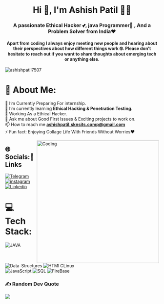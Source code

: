   
<h1 align="center">Hi 👋,<b> I'm Ashish Patil</b> 🧑‍💻</h1>
<h3 align="center">A passionate Ethical Hacker 💕, java Programmer🙌 , And a Problem Solver from India❤️</h3>
<h4 align="center">Apart from coding I always enjoy meeting new people and hearing about their perspectives about how different things work 🤓. Please don’t hesitate to reach out if you want to share thoughts about emerging tech or anything else.</h4>

<p align="left"> <img src="https://komarev.com/ghpvc/?username=ashishpatil7507&label=Profile%20views&color=0e75b6&style=flat" alt="ashishpatil7507" /> </p>

# 💫 About Me:
🔭 I’m Currently Preparing For internship.<br>🌱 I’m currently learning **Ethical Hacking & Penetration Testing**.<br>🤔 Working As a Ethical Hacker.<br>💬 Ask me about Good First Issues & Exciting projects to work on.<br>📫 How to reach me **ashishpatil.sknsits.comp@gmail.com**<br>⚡ Fun fact: Enjoying Collage Life With Friends Without Worries❤️

<img align="right" alt="Coding" width="400" src="https://cdn.dribbble.com/users/1059583/screenshots/4171367/coding-freak.gif">




## 🌐 Socials:🔗 Links




<a  href="https://t.me/phoenixashok007"><img alt=" Telegram" src="https://img.shields.io/badge/Telegram-ff4d4d?style=for-the-badge&logo=telegram&logoColor=white"></a>
<a href="https://www.instagram.com/ashishpatil.officiall"><img  alt="instagram" src="https://img.shields.io/badge/instagram-ffd9b3?style=for-the-badge&logo=instagram&logoColor=red" />
<a href=https://www.linkedin.com/in/ashishpatil7507/><img alt=" Linkedin" src="https://img.shields.io/badge/Linkedin-%2300acee.svg?&style=for-the-badge&logo=Linkedin&logoColor=white&alt=Linkedin"></a>

<!-- <a  href="https://discord.com/users/758681549993541684"><img alt=" Discord" src="https://img.shields.io/badge/Discord-7289DA?style=for-the-badge&logo=discord&logoColor=white"> -->
<!-- <a  href="" target="_blank"><img alt="LinkedIn" src="https://img.shields.io/badge/linkedin%20-%230077B5.svg?&style=for-the-badge&logo=linkedin&logoColor=white" /></a> -->
</a>

   
   



# 💻 Tech Stack:
![JAVA](https://img.shields.io/badge/java-e5ff00.svg?style=flat&logo=java&logoColor=blue) ![Data-Structures](https://img.shields.io/badge/Data-Structures-67b3ff.svg?style=flat&logo=java&logoColor=ffdd54) ![HTMl CLinux](https://img.shields.io/badge/HTML5-CSS-%23ED8B00.svg?style=flat&logo=HTML5&logoColor=red )  
![JavaScript](https://img.shields.io/badge/javascript-ff4d4d.svg?style=flat&logo=javascript&logoColor=white) ![SQL](https://img.shields.io/badge/sql-3670A0?style=flat&logo=sql&logoColor=ffdd54)  ![FireBase](https://img.shields.io/badge/FireBase-ffd9b3.svg?style=flat&logo=FireBase&logoColor=blue) 
### ✍️ Random Dev Quote
![](https://quotes-github-readme.vercel.app/api?type=horizontal&theme=radical)

